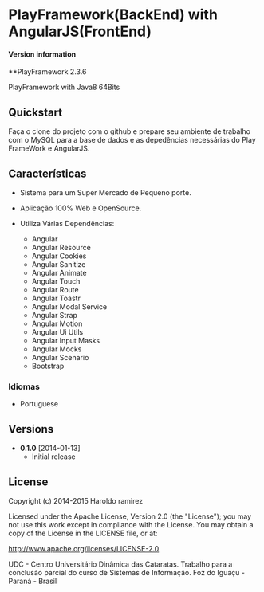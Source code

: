 # PlayFramework(BackEnd) with AngularJS(FrontEnd)

#### Version information
**PlayFramework 2.3.6

PlayFramework with Java8 64Bits

## Quickstart
Faça o clone do projeto com o github e prepare seu ambiente de trabalho com o MySQL para a base de dados e as depedências necessárias do Play FrameWork e AngularJS.

## Características

* Sistema para um Super Mercado de Pequeno porte.
* Aplicação 100% Web e OpenSource.
* Utiliza Várias Dependências:

	* Angular
	* Angular Resource
	* Angular Cookies
	* Angular Sanitize
	* Angular Animate
	* Angular Touch
	* Angular Route
	* Angular Toastr
	* Angular Modal Service
	* Angular Strap
	* Angular Motion
	* Angular Ui Utils
	* Angular Input Masks
	* Angular Mocks
	* Angular Scenario
	* Bootstrap


### Idiomas
* Portuguese

## Versions
* **0.1.0** [2014-01-13]
  * Initial release

## License

Copyright (c) 2014-2015 Haroldo ramirez

Licensed under the Apache License, Version 2.0 (the "License"); you may not use this work except in compliance with the License. You may obtain a copy of the License in the LICENSE file, or at:

http://www.apache.org/licenses/LICENSE-2.0

UDC - Centro Universitário Dinâmica das Cataratas.
Trabalho para a conclusão parcial do curso de Sistemas de Informação.
Foz do Iguaçu - Paraná - Brasil
